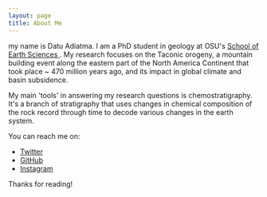 ```yaml
---
layout: page
title: About Me
---
```


my name is Datu Adiatma. I am a PhD student in geology at OSU's [School of Earth Sciences ](https://earthsciences.osu.edu). My research focuses on the Taconic orogeny, a mountain building event along the eastern part of the North America Continent that took place ~ 470 million years ago, and its impact in global climate and basin subsidence.

My main 'tools' in answering my research questions is chemostratigraphy. It's a branch of stratigraphy that uses changes in chemical composition of the rock record through time to decode various changes in the earth system.

You can reach me on:
* [Twitter](https://twitter.com/mas_datu)
* [GitHub](https://github.com/datuadiatma)
* [Instagram](https://www.instagram.com/datuadiatma/)

Thanks for reading!
